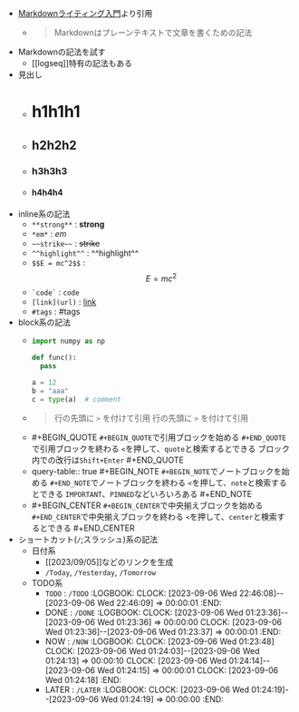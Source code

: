 - [Markdownライティング入門](https://amzn.to/44NvqOx)より引用
	- > Markdownはプレーンテキストで文章を書くための記法
- Markdownの記法を試す
	- [[logseq]]特有の記法もある
- 見出し
	- # h1h1h1
	- ## h2h2h2
	- ### h3h3h3
	- #### h4h4h4
- inline系の記法
	- `**strong**` : **strong**
	- `*em*` : *em*
	- `~~strike~~` : ~~strike~~
	- `^^highlight^^` : ^^highlight^^
	- `$$E = mc^2$$` : $$E = mc^2$$
	- `` `code` ``  : `code`
	- `[link](url)` : [link](https://github.com/hachian/digital_garden)
	- `#tags`  : #tags
- block系の記法
	- ```python
	  import numpy as np
	  
	  def func():
	    pass
	  
	  a = 12
	  b = "aaa"
	  c = type(a)  # comment
	  ```
	- > 行の先頭に `>` を付けて引用
	  > 行の先頭に `>` を付けて引用
	- #+BEGIN_QUOTE
	  `#+BEGIN_QUOTE`で引用ブロックを始める
	  `#+END_QUOTE`で引用ブロックを終わる
	  `<`を押して、`quote`と検索するとできる
	  ブロック内での改行は`Shift+Enter`
	  #+END_QUOTE
	- query-table:: true
	  #+BEGIN_NOTE
	  `#+BEGIN_NOTE`でノートブロックを始める
	  `#+END_NOTE`でノートブロックを終わる
	  `<`を押して、`note`と検索するとできる
	  `IMPORTANT`、`PINNED`などいろいろある
	  #+END_NOTE
	- #+BEGIN_CENTER
	  `#+BEGIN_CENTER`で中央揃えブロックを始める
	  `#+END_CENTER`で中央揃えブロックを終わる
	  `<`を押して、`center`と検索するとできる
	  #+END_CENTER
- ショートカット(`/`;スラッシュ)系の記法
	- 日付系
		- [[2023/09/05]]などのリンクを生成
		- `/Today`, `/Yesterday`, `/Tomorrow`
	- TODO系
		- `TODO` : `/TODO`
		  :LOGBOOK:
		  CLOCK: [2023-09-06 Wed 22:46:08]--[2023-09-06 Wed 22:46:09] =>  00:00:01
		  :END:
		- DONE : `/DONE`
		  :LOGBOOK:
		  CLOCK: [2023-09-06 Wed 01:23:36]--[2023-09-06 Wed 01:23:36] =>  00:00:00
		  CLOCK: [2023-09-06 Wed 01:23:36]--[2023-09-06 Wed 01:23:37] =>  00:00:01
		  :END:
		- NOW : `/NOW`
		  :LOGBOOK:
		  CLOCK: [2023-09-06 Wed 01:23:48]
		  CLOCK: [2023-09-06 Wed 01:24:03]--[2023-09-06 Wed 01:24:13] =>  00:00:10
		  CLOCK: [2023-09-06 Wed 01:24:14]--[2023-09-06 Wed 01:24:15] =>  00:00:01
		  CLOCK: [2023-09-06 Wed 01:24:18]
		  :END:
		- LATER : `/LATER`
		  :LOGBOOK:
		  CLOCK: [2023-09-06 Wed 01:24:19]--[2023-09-06 Wed 01:24:19] =>  00:00:00
		  :END: